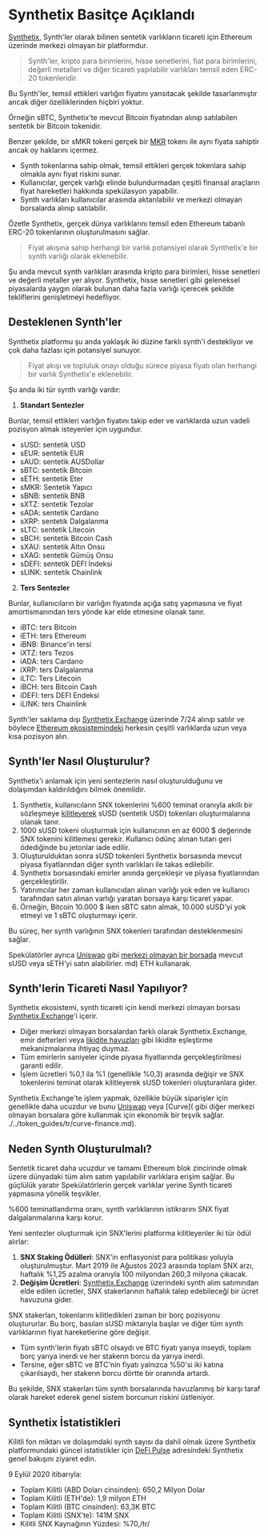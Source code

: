 # Synthetix Basitçe Açıklandı

[Synthetix](https://synthetix.io/), Synth'ler olarak bilinen sentetik varlıkların ticareti için Ethereum üzerinde merkezi olmayan bir platformdur.

> Synth'ler, kripto para birimlerini, hisse senetlerini, fiat para birimlerini, değerli metalleri ve diğer ticareti yapılabilir varlıkları temsil eden ERC-20 tokenleridir.

Bu Synth'ler, temsil ettikleri varlığın fiyatını yansıtacak şekilde tasarlanmıştır ancak diğer özelliklerinden hiçbiri yoktur.

Örneğin sBTC, Synthetix'te mevcut Bitcoin fiyatından alınıp satılabilen sentetik bir Bitcoin tokenidir.

Benzer şekilde, bir sMKR tokeni gerçek bir [MKR](../../token_guides/tr/makerdao.md) tokenı ile aynı fiyata sahiptir ancak oy haklarını içermez.

- Synth tokenlarına sahip olmak, temsil ettikleri gerçek tokenlara sahip olmakla aynı fiyat riskini sunar.
- Kullanıcılar, gerçek varlığı elinde bulundurmadan çeşitli finansal araçların fiyat hareketleri hakkında spekülasyon yapabilir.
- Synth varlıkları kullanıcılar arasında aktarılabilir ve merkezi olmayan borsalarda alınıp satılabilir.

Özetle Synthetix, gerçek dünya varlıklarını temsil eden Ethereum tabanlı ERC-20 tokenlarının oluşturulmasını sağlar.

> Fiyat akışına sahip herhangi bir varlık potansiyel olarak Synthetix'e bir synth varlığı olarak eklenebilir.

Şu anda mevcut synth varlıkları arasında kripto para birimleri, hisse senetleri ve değerli metaller yer alıyor. Synthetix, hisse senetleri gibi geleneksel piyasalarda yaygın olarak bulunan daha fazla varlığı içerecek şekilde tekliflerini genişletmeyi hedefliyor.

## Desteklenen Synth'ler

Synthetix platformu şu anda yaklaşık iki düzine farklı synth'i destekliyor ve çok daha fazlası için potansiyel sunuyor.

> Fiyat akışı ve topluluk onayı olduğu sürece piyasa fiyatı olan herhangi bir varlık Synthetix'e eklenebilir.

Şu anda iki tür synth varlığı vardır:

1. **Standart Sentezler**

 Bunlar, temsil ettikleri varlığın fiyatını takip eder ve varlıklarda uzun vadeli pozisyon almak isteyenler için uygundur.
 - sUSD: sentetik USD
 - sEUR: sentetik EUR
 - sAUD: sentetik AUSDollar
 - sBTC: sentetik Bitcoin
 - sETH: sentetik Eter
 - sMKR: Sentetik Yapıcı
 - sBNB: sentetik BNB
 - sXTZ: sentetik Tezolar
 - sADA: sentetik Cardano
 - sXRP: sentetik Dalgalanma
 - sLTC: sentetik Litecoin
 - sBCH: sentetik Bitcoin Cash
 - sXAU: sentetik Altın Onsu
 - sXAG: sentetik Gümüş Onsu
 - sDEFI: sentetik DEFI İndeksi
 - sLINK: sentetik Chainlink

2. **Ters Sentezler**

 Bunlar, kullanıcıların bir varlığın fiyatında açığa satış yapmasına ve fiyat amortismanından ters yönde kar elde etmesine olanak tanır.
 - iBTC: ters Bitcoin
 - iETH: ters Ethereum
 - iBNB: Binance'in tersi
 - iXTZ: ters Tezos
 - iADA: ters Cardano
 - iXRP: ters Dalgalanma
 - iLTC: Ters Litecoin
 - iBCH: ters Bitcoin Cash
 - iDEFI: ters DEFI Endeksi
 - iLINK: ters Chainlink

Synth'ler saklama dışı [Synthetix.Exchange](https://synthetix.exchange) üzerinde 7/24 alınıp satılır ve böylece [Ethereum ekosistemindeki](../../token_guides/tr/ethereum.md) herkesin çeşitli varlıklarda uzun veya kısa pozisyon alın.

## Synth'ler Nasıl Oluşturulur?

Synthetix'i anlamak için yeni sentezlerin nasıl oluşturulduğunu ve dolaşımdan kaldırıldığını bilmek önemlidir.

1. Synthetix, kullanıcıların SNX tokenlerini %600 teminat oranıyla akıllı bir sözleşmeye [kilitleyerek](https://mintr.synthetix.io/) sUSD (sentetik USD) tokenları oluşturmalarına olanak tanır.
2. 1000 sUSD tokeni oluşturmak için kullanıcının en az 6000 $ değerinde SNX tokenini kilitlemesi gerekir. Kullanıcı ödünç alınan tutarı geri ödediğinde bu jetonlar iade edilir.
3. Oluşturulduktan sonra sUSD tokenleri Synthetix borsasında mevcut piyasa fiyatlarından diğer synth varlıkları ile takas edilebilir.
4. Synthetix borsasındaki emirler anında gerçekleşir ve piyasa fiyatlarından gerçekleştirilir.
5. Yatırımcılar her zaman kullanıcıdan alınan varlığı yok eden ve kullanıcı tarafından satın alınan varlığı yaratan borsaya karşı ticaret yapar.
6. Örneğin, Bitcoin 10.000 $ iken sBTC satın almak, 10.000 sUSD'yi yok etmeyi ve 1 sBTC oluşturmayı içerir.

Bu süreç, her synth varlığının SNX tokenleri tarafından desteklenmesini sağlar.

Spekülatörler ayrıca [Uniswap](../../token_guides/tr/uniswap) gibi [merkezi olmayan bir borsada](../../defi/tr/3-decentralized-exchanges.md) mevcut sUSD veya sETH'yi satın alabilirler. md) ETH kullanarak.

## Synth'lerin Ticareti Nasıl Yapılıyor?

Synthetix ekosistemi, synth ticareti için kendi merkezi olmayan borsası [Synthetix.Exchange](https://synthetix.exchange)'i içerir.

- Diğer merkezi olmayan borsalardan farklı olarak Synthetix.Exchange, emir defterleri veya [likidite havuzları](../../defi/tr/3-decentralized-exchanges.md) gibi likidite eşleştirme mekanizmalarına ihtiyaç duymaz.
- Tüm emirlerin saniyeler içinde piyasa fiyatlarında gerçekleştirilmesi garanti edilir.
- İşlem ücretleri %0,1 ila %1 (genellikle %0,3) arasında değişir ve SNX tokenlerini teminat olarak kilitleyerek sUSD tokenleri oluşturanlara gider.

Synthetix.Exchange'te işlem yapmak, özellikle büyük siparişler için genellikle daha ucuzdur ve bunu [Uniswap](../../token_guides/tr/uniswap.md) veya [Curve]( gibi diğer merkezi olmayan borsalara göre kullanmak için ekonomik bir teşvik sağlar. ./../token_guides/tr/curve-finance.md).

## Neden Synth Oluşturulmalı?

Sentetik ticaret daha ucuzdur ve tamamı Ethereum blok zincirinde olmak üzere dünyadaki tüm alım satım yapılabilir varlıklara erişim sağlar. Bu güçlülük yaratır Spekülatörlerin gerçek varlıklar yerine Synth ticareti yapmasına yönelik teşvikler.

%600 teminatlandırma oranı, synth varlıklarının istikrarını SNX fiyat dalgalanmalarına karşı korur.

Yeni sentezler oluşturmak için SNX'lerini platforma kilitleyenler iki tür ödül alırlar:
1. **SNX Staking Ödülleri**: SNX'in enflasyonist para politikası yoluyla oluşturulmuştur. Mart 2019 ile Ağustos 2023 arasında toplam SNX arzı, haftalık %1,25 azalma oranıyla 100 milyondan 260,3 milyona çıkacak.
2. **Değişim Ücretleri**: [Synthetix.Exchange](https://synthetix.exchange/#/) üzerindeki synth alım satımından elde edilen ücretler, SNX stakerlarının haftalık talep edebileceği bir ücret havuzuna gider.

SNX stakerları, tokenlarını kilitledikleri zaman bir borç pozisyonu oluştururlar. Bu borç, basılan sUSD miktarıyla başlar ve diğer tüm synth varlıklarının fiyat hareketlerine göre değişir.

- Tüm synth'lerin fiyatı sBTC olsaydı ve BTC fiyatı yarıya inseydi, toplam borç yarıya inerdi ve her stakerın borcu da yarıya inerdi.
- Tersine, eğer sBTC ve BTC'nin fiyatı yalnızca %50'si iki katına çıkarılsaydı, her stakerın borcu dörtte bir oranında artardı.

Bu şekilde, SNX stakerları tüm synth borsalarında havuzlanmış bir karşı taraf olarak hareket ederek genel sistem borcunun riskini üstleniyor.

## Synthetix İstatistikleri

Kilitli fon miktarı ve dolaşımdaki synth sayısı da dahil olmak üzere Synthetix platformundaki güncel istatistikler için [DeFi Pulse](https://dashboard.synthetix.io) adresindeki Synthetix genel bakışını ziyaret edin.

9 Eylül 2020 itibarıyla:
- Toplam Kilitli (ABD Doları cinsinden): 650,2 Milyon Dolar
- Toplam Kilitli (ETH'de): 1,9 milyon ETH
- Toplam Kilitli (BTC cinsinden): 63,3K BTC
- Toplam Kilitli (SNX'te): 141M SNX
- Kilitli SNX Kaynağının Yüzdesi: %70,/tr/